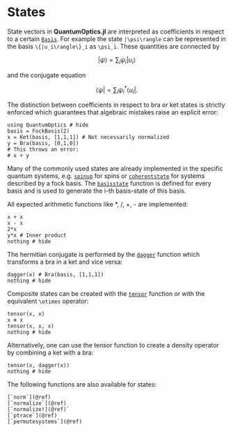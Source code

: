# States

State vectors in **QuantumOptics.jl** are interpreted as coefficients in respect to a certain [`Basis`](@ref). For example the state ``|\psi\rangle`` can be represented in the basis ``\{|u_i\rangle\}_i`` as ``\psi_i``. These quantities are connected by

```math
|\psi\rangle = \sum_i \psi_i |u_i\rangle
```

and the conjugate equation

```math
\langle\psi| = \sum_i \psi_i^* \langle u_i|.
```

The distinction between coefficients in respect to bra or ket states is strictly enforced which guarantees that algebraic mistakes raise an explicit error:

```@example states
using QuantumOptics # hide
basis = FockBasis(2)
x = Ket(basis, [1,1,1]) # Not necessarily normalized
y = Bra(basis, [0,1,0])
# This throws an error:
# x + y
```

Many of the commonly used states are already implemented in the specific quantum systems, e.g. [`spinup`](@ref) for spins or [`coherentstate`](@ref) for systems described by a fock basis. The [`basisstate`](@ref) function is defined for every basis and is used to generate the i-th basis-state of this basis.

All expected arithmetic functions like *, /, +, - are implemented:

```@example states
x + x
x - x
2*x
y*x # Inner product
nothing # hide
```

The hermitian conjugate is performed by the [`dagger`](@ref) function which transforms a bra in a ket and vice versa:

```@example states
dagger(x) # Bra(basis, [1,1,1])
nothing # hide
```

Composite states can be created with the [`tensor`](@ref) function or with the equivalent ``\otimes`` operator:

```@example states
tensor(x, x)
x ⊗ x
tensor(x, x, x)
nothing # hide
```

Alternatively, one can use the tensor function to create a density operator by combining a ket with a bra:

```@example states
tensor(x, dagger(x))
nothing # hide
```

The following functions are also available for states:

    [`norm`](@ref)
    [`normalize`](@ref)
    [`normalize!](@ref)`
    [`ptrace`](@ref)
    [`permutesystems`](@ref)
